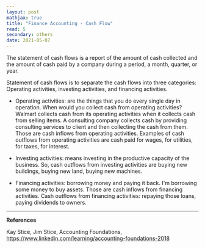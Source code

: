 ```yaml
---
layout: post
mathjax: true
title: "Finance Accounting - Cash Flow"
read: 5
secondary: others
date: 2021-05-07
---
```


The statement of cash flows is a report of the amount of cash collected and the amount of cash paid by a company during a period, a month, quarter, or year.

Statement of cash flows is to separate the cash flows into three categories: Operating activities, investing activities, and financing activities.

- Operating activities: are the things that you do every single day in operation. When would you collect cash from operating activities? Walmart collects cash from its operating activities when it collects cash from selling items. A consulting company collects cash by providing consulting services to client and then collecting the cash from them. Those are cash inflows from operating activities. Examples of cash outflows from operating activities are cash paid for wages, for utilities, for taxes, for interest. 

- Investing activities: means investing in the productive capacity of the business. So, cash outflows from investing activities are buying new buildings, buying new land, buying new machines. 

- Financing activities: borrowing money and paying it back. I'm borrowing some money to buy assets. Those are cash inflows from financing activities. Cash outflows from financing activities: repaying those loans, paying dividends to owners.  

------------------
**References**

Kay Stice, Jim Stice, Accounting Foundations, https://www.linkedin.com/learning/accounting-foundations-2018
